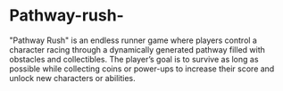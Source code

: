 # Pathway-rush-
"Pathway Rush" is an endless runner game where players control a character racing through a dynamically generated pathway filled with obstacles and collectibles. The player’s goal is to survive as long as possible while collecting coins or power-ups to increase their score and unlock new characters or abilities.
